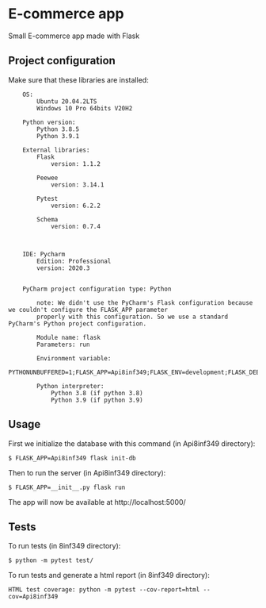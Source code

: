 # E-commerce app

Small E-commerce app made with Flask

## Project configuration
Make sure that these libraries are installed:
```
    OS:
        Ubuntu 20.04.2LTS
        Windows 10 Pro 64bits V20H2

    Python version:
        Python 3.8.5
        Python 3.9.1

    External libraries:
        Flask
            version: 1.1.2

        Peewee
            version: 3.14.1

        Pytest
            version: 6.2.2

        Schema
            version: 0.7.4



    IDE: Pycharm
        Edition: Professional
        version: 2020.3


    PyCharm project configuration type: Python

        note: We didn't use the PyCharm's Flask configuration because we couldn't configure the FLASK_APP parameter
        properly with this configuration. So we use a standard PyCharm's Python project configuration.

        Module name: flask
        Parameters: run

        Environment variable:
            PYTHONUNBUFFERED=1;FLASK_APP=Api8inf349;FLASK_ENV=development;FLASK_DEBUG=1

        Python interpreter:
            Python 3.8 (if python 3.8)
            Python 3.9 (if python 3.9)
```

## Usage

First we initialize the database with this command (in Api8inf349 directory):
```
$ FLASK_APP=Api8inf349 flask init-db
```

Then to run the server (in Api8inf349 directory):
```
$ FLASK_APP=__init__.py flask run
```

The app will now be available at http://localhost:5000/

## Tests

To run tests (in 8inf349 directory):

```
$ python -m pytest test/
```

To run tests and generate a html report (in 8inf349 directory):

```
HTML test coverage: python -m pytest --cov-report=html --cov=Api8inf349
```
